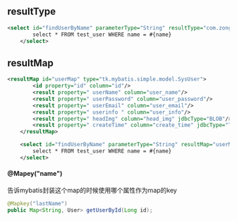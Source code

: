## resultType

```xml
<select id="findUserByName" parameterType="String" resultType="com.zongqi.User">
        select * FROM test_user WHERE name = #{name}
    </select>
```



## resultMap

```xml
<resultMap id="userMap" type="tk.mybatis.simple.model.SysUser">
        <id property="id" column="id"/>
        <result property=" userName" column="user_name"/>
        <result property=" userPassword" column="user_password"/>
        <result property=" userEmail" column="user_email"/>
        <result property=" userinfo " column="user_info"/>
        <result property=" headImg" column="head_img" jdbcType="BLOB"/>
        <result property=" createTime" column="create_time" jdbcType="TIMES TAMP"/>
    </resultMap>

    <select id="findUserByName" parameterType="String" resultMap="userMap">
        select * FROM test_user WHERE name = #{name}
    </select>
```

#### @Mapey("name")

告诉mybatis封装这个map的时候使用哪个属性作为map的key

```java
@Mapkey("lastName")
public Map<String, User> getUserById(Long id);
```





































